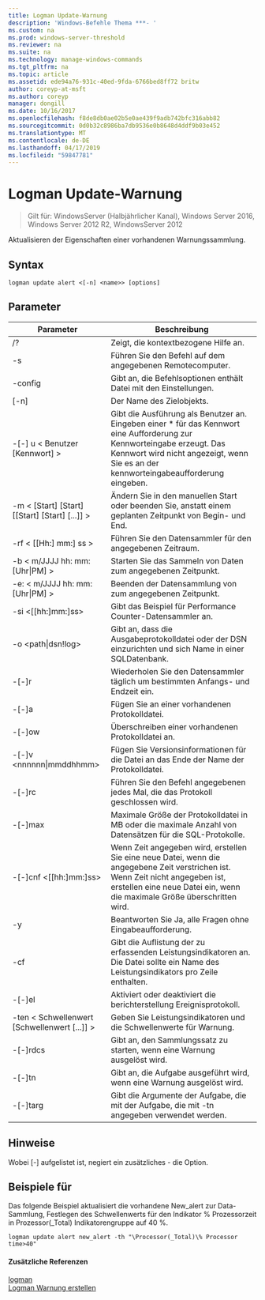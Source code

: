 ```yaml
---
title: Logman Update-Warnung
description: 'Windows-Befehle Thema ***- '
ms.custom: na
ms.prod: windows-server-threshold
ms.reviewer: na
ms.suite: na
ms.technology: manage-windows-commands
ms.tgt_pltfrm: na
ms.topic: article
ms.assetid: ede94a76-931c-40ed-9fda-6766bed8ff72 britw
author: coreyp-at-msft
ms.author: coreyp
manager: dongill
ms.date: 10/16/2017
ms.openlocfilehash: f8de8db0ae02b5e0ae439f9adb742bfc316abb82
ms.sourcegitcommit: 0d0b32c8986ba7db9536e0b8648d4ddf9b03e452
ms.translationtype: MT
ms.contentlocale: de-DE
ms.lasthandoff: 04/17/2019
ms.locfileid: "59847781"
---
```

# <a name="logman-update-alert"></a>Logman Update-Warnung

>Gilt für: WindowsServer (Halbjährlicher Kanal), Windows Server 2016, Windows Server 2012 R2, WindowsServer 2012

Aktualisieren der Eigenschaften einer vorhandenen Warnungssammlung.  
  
## <a name="syntax"></a>Syntax  
```  
logman update alert <[-n] <name>> [options]  
```  
## <a name="parameters"></a>Parameter  
|Parameter|Beschreibung|  
|-------|--------|  
|/?|Zeigt, die kontextbezogene Hilfe an.|  
|-s <computer name>|Führen Sie den Befehl auf dem angegebenen Remotecomputer.|  
|-config <value>|Gibt an, die Befehlsoptionen enthält Datei mit den Einstellungen.|  
|[-n] <name>|Der Name des Zielobjekts.|  
|-[-] u < Benutzer [Kennwort] >|Gibt die Ausführung als Benutzer an. Eingeben einer * für das Kennwort eine Aufforderung zur Kennworteingabe erzeugt. Das Kennwort wird nicht angezeigt, wenn Sie es an der kennworteingabeaufforderung eingeben.|  
|-m < [Start] [Start] [[Start] [Start] [...]] >|Ändern Sie in den manuellen Start oder beenden Sie, anstatt einem geplanten Zeitpunkt von Begin- und End.|  
|-rf < [[Hh:] mm:] ss >|Führen Sie den Datensammler für den angegebenen Zeitraum.|  
|-b < m/JJJJ hh: mm: [Uhr&#124;PM] >|Starten Sie das Sammeln von Daten zum angegebenen Zeitpunkt.|  
|-e: < m/JJJJ hh: mm: [Uhr&#124;PM] >|Beenden der Datensammlung von zum angegebenen Zeitpunkt.|  
|-si <[[hh:]mm:]ss>|Gibt das Beispiel für Performance Counter-Datensammler an.|  
|-o <path&#124;dsn!log>|Gibt an, dass die Ausgabeprotokolldatei oder der DSN einzurichten und sich Name in einer SQL­Datenbank.|  
|-[-]r|Wiederholen Sie den Datensammler täglich um bestimmten Anfangs- und Endzeit ein.|  
|-[-]a|Fügen Sie an einer vorhandenen Protokolldatei.|  
|-[-]ow|Überschreiben einer vorhandenen Protokolldatei an.|  
|-[-]v <nnnnnn&#124;mmddhhmm>|Fügen Sie Versionsinformationen für die Datei an das Ende der Name der Protokolldatei.|  
|-[-]rc <task>|Führen Sie den Befehl angegebenen jedes Mal, die das Protokoll geschlossen wird.|  
|-[-]max <value>|Maximale Größe der Protokolldatei in MB oder die maximale Anzahl von Datensätzen für die SQL-Protokolle.|  
|-[-]cnf <[[hh:]mm:]ss>|Wenn Zeit angegeben wird, erstellen Sie eine neue Datei, wenn die angegebene Zeit verstrichen ist. Wenn Zeit nicht angegeben ist, erstellen eine neue Datei ein, wenn die maximale Größe überschritten wird.|  
|-y|Beantworten Sie Ja, alle Fragen ohne Eingabeaufforderung.|  
|-cf <filename>|Gibt die Auflistung der zu erfassenden Leistungsindikatoren an. Die Datei sollte ein Name des Leistungsindikators pro Zeile enthalten.|  
|-[-]el|Aktiviert oder deaktiviert die berichterstellung Ereignisprotokoll.|  
|-ten < Schwellenwert [Schwellenwert [...]] >|Geben Sie Leistungsindikatoren und die Schwellenwerte für Warnung.|  
|-[-]rdcs <name>|Gibt an, den Sammlungssatz zu starten, wenn eine Warnung ausgelöst wird.|  
|-[-]tn <task>|Gibt an, die Aufgabe ausgeführt wird, wenn eine Warnung ausgelöst wird.|  
|-[-]targ <argument>|Gibt die Argumente der Aufgabe, die mit der Aufgabe, die mit -tn angegeben verwendet werden.|  
## <a name="remarks"></a>Hinweise  
Wobei [-] aufgelistet ist, negiert ein zusätzliches - die Option.  
## <a name="BKMK_examples"></a>Beispiele für  
Das folgende Beispiel aktualisiert die vorhandene New_alert zur Data-Sammlung, Festlegen des Schwellenwerts für den Indikator % Prozessorzeit in Prozessor(_Total) Indikatorengruppe auf 40 %.  
```  
logman update alert new_alert -th "\Processor(_Total)\% Processor time>40"  
```  
#### <a name="additional-references"></a>Zusätzliche Referenzen  
[logman](logman.md)  
[Logman Warnung erstellen](logman-create-alert.md)  
